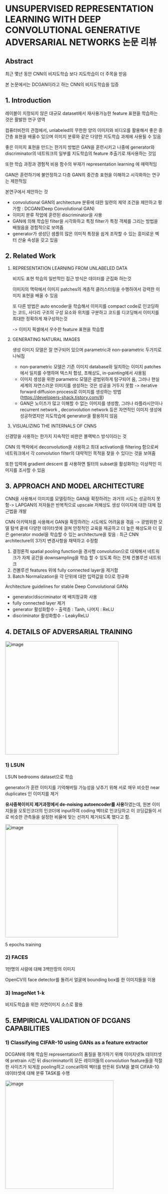 # UNSUPERVISED REPRESENTATION LEARNING WITH DEEP CONVOLUTIONAL GENERATIVE ADVERSARIAL NETWORKS 논문 리뷰

## Abstract

최근 몇년 동안 CNN의 비지도학습 보다 지도학습이 더 주목을 받음

본 논문에서는 DCGAN이라고 하는 CNN의 비지도학습을 입증

## 1. Introduction

레이블이 지정되지 않은 대규모 dataset에서 재사용가능한 feature 표현을 학습하는 것은 활발한 연구 영역

컴퓨터비전의 관점에서, unlabeled의 무한한 양의 이미지와 비디오를 활용해서 좋은 중간층 표현을 배울수 있으며 이미지 분류와 같은 다양한 지도학습 과제에 사용될 수 있음

좋은 이미지 표현을 만드는 한가지 방법은 GAN을 훈련시키고 나중에 generator와 discriminator의 네트워크의 일부를 지도학습의 feature 추출기로 재사용하는 것임

또한 학습 과정과 경험적 비용 함수의 부재가 representation learning 에 매력적임

GAN은 훈련하기에 불안정하고 다층 GAN의 중간층 표현을 이해하고 시각화하는 연구는 제한적임

본연구에서 제안하는 것

- convolutional GAN의 architecture 분류에 대한 일련의 제약 조건을 제안하고 평가함 : DCGAN(Deep Convolutional GAN)
- 이미지 분류 작업에 훈련된 discriminator을 사용
- GAN에 의해 학습된 filter을 시각화하고 특정 filter가 특정 객체를 그리는 방법을 배웠음을 경험적으로 보여줌
- generator가 생성딘 샘플의 많은 의미적 특정을 쉽게 조작할 수 있는 흥미로운 벡터 산술 속성을 갖고 있음



## 2. Related Work

1) REPRESENTATION LEARNING FROM UNLABELED DATA

   비지도 표현 학습의 일반적인 접근 방식은 데이터를 군집화 하는것

   이미지의 맥락에서 이미지 patches의 계층적 클러스터링을 수행하여서 강력한 이미지 표현을 배울 수 있음

   또 다른 방법은 auto encoder을 학습해서 이미지를 compact code로 인코딩하는 코드, 사다리 구조의 구성 요소와 위치를 구분하고 코드를 디코딩해서 이미지를 최대한 정확하게 재구성하는것

   -> 이미지 픽셀에서 우수한 feature 표현을 학습함

2. GENERATING NATURAL IMAGES

   생성 이미지 모델은 잘 연구되어 있으며 parametric과 non-parametric 두가지로 나눠짐

   - non-parametric 모델은 기존 이미지 database와 일치하는 이미지 patches에서 일치를 수행하며 텍스처 합성, 초해상도, in-painting에서 사용됨
   - 이미지 생성을 위한 parametric 모델은 광범위하게 탐구되어 옴, 그러나 현실세계의 자연스러운 이미지를 생성하는 것은 성공을 거두지 못함 -> iterative forward diffusion process로 이미지를 생성하는 방법 (https://developers-shack.tistory.com/8)
   - GAN은 노이즈가 많고 이해할 수 없는 이미지를 생성함, 그러나 라플라시안이나 recurrent network , deconvolution network 등은 자연적인 이미지 생성에 성공하였지만 지도학습에 generator을 활용하지 않음

3.  VISUALIZING THE INTERNALS OF CNNS

   신경망을 사용하는 한가지 지속적인 비판은 블랙박스 방식이라는 것

   CNN 의 맥락에서 deconvolution을 사용하고 최대 activation을 filtering 함으로써 네트워크에서 각 convolution filter의 대략적인 목적을 찾을 수 있다는 것을 보여줌

   또한 입력에 gradient descent 를 사용하면 필터의 subset을 활성화하는 이상적인 이미지를 조사할 수 있음

## 3. APPROACH AND MODEL ARCHITECTURE

CNN을 사용해서 이미지를 모델링하는 GAN을 확장하려는 과거의 시도는 성공하지 못함-> LAPGAN의 저자들은 반복적으로 upscale 저해상도 생성 이미지에 대한 대체 접근법을 개발

CNN 아키텍처를 사용해서 GAN을 확장하려는 시도에도 어려움을 겪음 -> 광범위한 모델 탐색 끝에 다양한 데이터셋에 걸쳐 안정적인 교육을 제공하고 더 높은 해상도와 더 깊은 generator model을 학습할 수 있는 architecture을 찾음 : 최근 CNN architecture의 3가지 변경사항을 채택하고 수정함

1) 결정론적 spatial pooling function을 경사형 convolution으로 대체해서 네트워크가 자체 공간을 downsampling을 학습 할 수 있도록 하는 전체 컨볼루션 네트워크
2) 컨볼루션 features 위에 fully connected layer을 제거함
3) Batch Normalization을 각 단위에 대한 입력값을 0으로 정규화

Architecture guidelines for stable Deep Convolutional GANs

- generator/discriminator 에 배치정규화 사용
- fully connected layer 제거
- generator 활성화함수 - 출력층 : Tanh, 나머지 : ReLU
- discriminator 활성화함수 - LeakyReLU



## 4. DETAILS OF ADVERSARIAL TRAINING 

<img width="362" alt="image" src="https://user-images.githubusercontent.com/60170358/158720874-cda640c0-51a9-4ea9-960d-66241e811614.png">



### 1) LSUN

LSUN bedrooms dataset으로 학습

generator가 훈련 이미지를 기억해버릴 가능성을 낮추기 위해 서로 매우 비슷한 near duplicates 인 이미지를 제거

**유사중복이미지 제거과정에서 de-noising autoencoder를 사용**하였는데, 원본 이미지들을 오토인코더의 인코더에 input하여 coding 벡터로 인코딩하고 이 코딩값들이 서로 비슷한 관측들을 설정한 비율에 맞는 선까지 제거되도록 했다고 함.

<img width="361" alt="image" src="https://user-images.githubusercontent.com/60170358/158721573-e5a6806c-9a98-421b-a454-7bed22aa4998.png">

5 epochs  training



### 2) FACES

1만명의 사람에 대해 3백만장의 이미지

OpenCV의 face detector를 돌려서 얼굴에 bounding box를 한 이미지들을 이용



### 3) ImageNet 1-k

비지도학습을 위한 자연이미지 소스로 활용



## 5. EMPIRICAL VALIDATION OF DCGANS CAPABILITIES

### 1) Classifying CIFAR-10 using GANs as a feature extractor

DCGAN에 의해 학습된 representation의 품질을 평가하기 위해 이미지넷1k 데이터셋에 pretrain 시킨 뒤 discriminator의 모든 레이어들의 convolution feature들을 적절한 사이즈가 되게끔 pooling하고 concat하여 벡터를 만든뒤 SVM을 붙여 CIFAR-10 데이터셋에 대해 분류 TASK를 수행

<img width="346" alt="image" src="https://user-images.githubusercontent.com/60170358/158736407-9288737e-69f5-4c37-b656-52183025b895.png">

